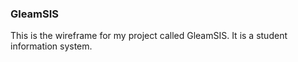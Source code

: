 ### GleamSIS

This is the wireframe for my project called GleamSIS. It is a student
information system. 

